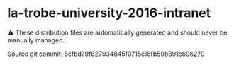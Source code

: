 # la-trobe-university-2016-intranet

:warning: These distribution files are automatically generated and should never be manually managed.

Source git commit: 5cfbd79f827934845f0715c16fb50b891c696279
